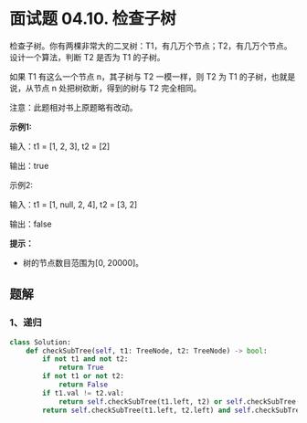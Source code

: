 # 面试题 04.10. 检查子树

检查子树。你有两棵非常大的二叉树：T1，有几万个节点；T2，有几万个节点。设计一个算法，判断 T2 是否为 T1 的子树。

如果 T1 有这么一个节点 n，其子树与 T2 一模一样，则 T2 为 T1 的子树，也就是说，从节点 n 处把树砍断，得到的树与 T2 完全相同。

注意：此题相对书上原题略有改动。

**示例1:**

 输入：t1 = [1, 2, 3], t2 = [2]

输出：true

示例2:

 输入：t1 = [1, null, 2, 4], t2 = [3, 2]

输出：false

**提示：**

- 树的节点数目范围为[0, 20000]。


## 题解

### 1、递归

```python
class Solution:
    def checkSubTree(self, t1: TreeNode, t2: TreeNode) -> bool:
        if not t1 and not t2:
            return True
        if not t1 or not t2:
            return False
        if t1.val != t2.val:
            return self.checkSubTree(t1.left, t2) or self.checkSubTree(t1.right, t2)
        return self.checkSubTree(t1.left, t2.left) and self.checkSubTree(t1.right, t2.right)
```


